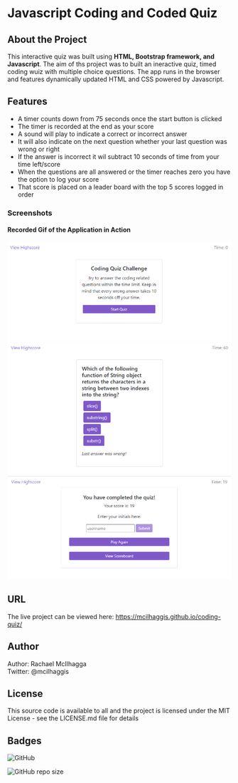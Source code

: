 # Javascript Coding and Coded Quiz 

## About the Project
This interactive quiz was built using **HTML, Bootstrap framework, and Javascript**. The aim of ths project was to built an ineractive quiz, timed coding wuiz with multiple choice questions. The app runs in the browser and features dynamically updated HTML and CSS powered by Javascript. 

## Features 
 * A timer counts down from 75 seconds once the start button is clicked
 * The timer is recorded at the end as your score
 * A sound will play to indicate a correct or incorrect answer
 * It will also indicate on the next question whether your last question was wrong or right 
 * If the answer is incorrect it wil subtract 10 seconds of time from your time left/score
 * When the questions are all answered or the timer reaches zero you have the option to log your score 
 * That score is placed on a leader board with the top 5 scores logged in order


### Screenshots
#### Recorded Gif of the Application in Action
![Screenshot of Quiz Starting Page.](/assets/images/screenshot1.png "Screenshot of Quiz Starting Page.")
![Screenshot of Quiz in process.](/assets/images/screenshot2.png "Screenshot of Quiz in process.")
![Screenshot of Quiz end of game.](/assets/images/screenshot3.png "Screenshot of Quiz end of game.")


## URL
The live project can be viewed here: https://mcilhaggis.github.io/coding-quiz/


## Author
Author: Rachael McIlhagga  
Twitter: @mcilhaggis

## License
This source code is available to all and the project is licensed under the MIT License - see the LICENSE.md file for details

## Badges

![GitHub](https://img.shields.io/github/license/mcilhaggis/responsive-portfolio)

![GitHub repo size](https://img.shields.io/github/repo-size/mcilhaggis/responsive-portfolio)
